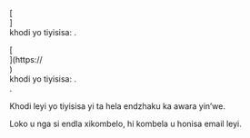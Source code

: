 [<br host>]<br action>khodi yo tiyisisa: .<br code>

[<br host>](https://<br host>)<br action>khodi yo tiyisisa: .<br code>.

Khodi leyi yo tiyisisa yi ta hela endzhaku ka awara yin’we.

Loko u nga si endla xikombelo, hi kombela u honisa email leyi.